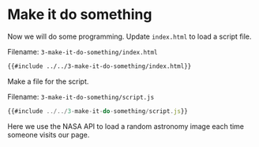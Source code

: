 # Make it do something

Now we will do some programming. Update `index.html` to load a script file.

Filename: `3-make-it-do-something/index.html`
```html
{{#include ../../3-make-it-do-something/index.html}}
```

Make a file for the script.

Filename: `3-make-it-do-something/script.js`
```js
{{#include ../../3-make-it-do-something/script.js}}
```

Here we use the NASA API to load a random astronomy image each time someone visits our page.
